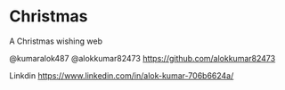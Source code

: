 # Christmas
 A Christmas wishing web

@kumaralok487
@alokkumar82473
https://github.com/alokkumar82473

Linkdin 
   https://www.linkedin.com/in/alok-kumar-706b6624a/

